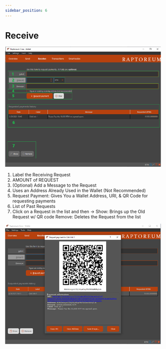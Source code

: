 ```yaml
---
sidebar_position: 6
---
```


# Receive

![Receive Window](./assets/receive.png)

1. Label the Receiving Request
2. AMOUNT of REQUEST
3. (Optional) Add a Message to the Request
4. Uses an Address Already Used in the Wallet (Not Recommended)
5. Request Payment: Gives You a Wallet Address, URI, & QR Code for requesting payments
6. List of Past Requests
7. Click on a Request in the list and then → Show: Brings up the Old Request w/ QR code Remove: Deletes the Request from the list

![Receive Window QR Code](./assets/receive2.png)
